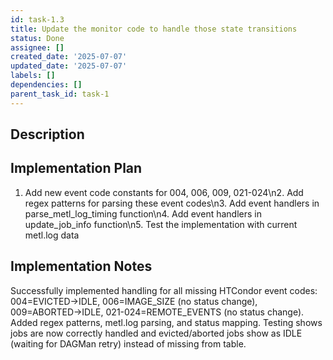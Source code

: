```yaml
---
id: task-1.3
title: Update the monitor code to handle those state transitions
status: Done
assignee: []
created_date: '2025-07-07'
updated_date: '2025-07-07'
labels: []
dependencies: []
parent_task_id: task-1
---
```


## Description

## Implementation Plan

1. Add new event code constants for 004, 006, 009, 021-024\n2. Add regex patterns for parsing these event codes\n3. Add event handlers in parse_metl_log_timing function\n4. Add event handlers in update_job_info function\n5. Test the implementation with current metl.log data

## Implementation Notes

Successfully implemented handling for all missing HTCondor event codes: 004=EVICTED->IDLE, 006=IMAGE_SIZE (no status change), 009=ABORTED->IDLE, 021-024=REMOTE_EVENTS (no status change). Added regex patterns, metl.log parsing, and status mapping. Testing shows jobs are now correctly handled and evicted/aborted jobs show as IDLE (waiting for DAGMan retry) instead of missing from table.
